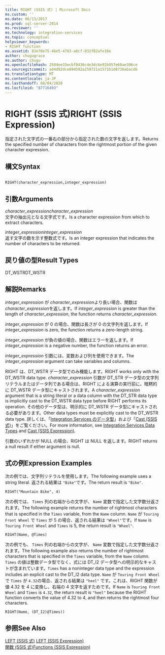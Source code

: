 ```yaml
---
title: RIGHT (SSIS 式) | Microsoft Docs
ms.custom: ''
ms.date: 06/13/2017
ms.prod: sql-server-2014
ms.reviewer: ''
ms.technology: integration-services
ms.topic: conceptual
helpviewer_keywords:
- RIGHT function
ms.assetid: 83e70e75-4be5-4783-a8cf-032f82afe16e
author: chugugrace
ms.author: chugu
ms.openlocfilehash: 2584ee33ecbf0436c4e3dc6e92b957e60ae396ce
ms.sourcegitcommit: ad4d92dce894592a259721a1571b1d8736abacdb
ms.translationtype: MT
ms.contentlocale: ja-JP
ms.lasthandoff: 08/04/2020
ms.locfileid: "87716493"
---
```

# <a name="right-ssis-expression"></a><span data-ttu-id="cd329-102">RIGHT (SSIS 式)</span><span class="sxs-lookup"><span data-stu-id="cd329-102">RIGHT (SSIS Expression)</span></span>
  <span data-ttu-id="cd329-103">指定された文字式の一番右の部分から指定された数の文字を返します。</span><span class="sxs-lookup"><span data-stu-id="cd329-103">Returns the specified number of characters from the rightmost portion of the given character expression.</span></span>  
  
## <a name="syntax"></a><span data-ttu-id="cd329-104">構文</span><span class="sxs-lookup"><span data-stu-id="cd329-104">Syntax</span></span>  
  
```  
  
RIGHT(character_expression,integer_expression)  
```  
  
## <a name="arguments"></a><span data-ttu-id="cd329-105">引数</span><span class="sxs-lookup"><span data-stu-id="cd329-105">Arguments</span></span>  
 <span data-ttu-id="cd329-106">*character_expression*</span><span class="sxs-lookup"><span data-stu-id="cd329-106">*character_expression*</span></span>  
 <span data-ttu-id="cd329-107">文字の抽出元となる文字式です。</span><span class="sxs-lookup"><span data-stu-id="cd329-107">Is a character expression from which to extract characters.</span></span>  
  
 <span data-ttu-id="cd329-108">*integer_expression*</span><span class="sxs-lookup"><span data-stu-id="cd329-108">*integer_expression*</span></span>  
 <span data-ttu-id="cd329-109">返す文字の数を示す整数式です。</span><span class="sxs-lookup"><span data-stu-id="cd329-109">Is an integer expression that indicates the number of characters to be returned.</span></span>  
  
## <a name="result-types"></a><span data-ttu-id="cd329-110">戻り値の型</span><span class="sxs-lookup"><span data-stu-id="cd329-110">Result Types</span></span>  
 <span data-ttu-id="cd329-111">DT_WSTR</span><span class="sxs-lookup"><span data-stu-id="cd329-111">DT_WSTR</span></span>  
  
## <a name="remarks"></a><span data-ttu-id="cd329-112">解説</span><span class="sxs-lookup"><span data-stu-id="cd329-112">Remarks</span></span>  
 <span data-ttu-id="cd329-113">*integer_expression* が *character_expression*より長い場合、関数は *character_expression*を返します。</span><span class="sxs-lookup"><span data-stu-id="cd329-113">If *integer_expression* is greater than the length of *character_expression*, the function returns *character_expression*.</span></span>  
  
 <span data-ttu-id="cd329-114">*integer_expression* が 0 の場合、関数は長さが 0 の文字列を返します。</span><span class="sxs-lookup"><span data-stu-id="cd329-114">If *integer_expression* is zero, the function returns a zero-length string.</span></span>  
  
 <span data-ttu-id="cd329-115">*integer_expression* が負の値の場合、関数はエラーを返します。</span><span class="sxs-lookup"><span data-stu-id="cd329-115">If *integer_expression* is a negative number, the function returns an error.</span></span>  
  
 <span data-ttu-id="cd329-116">*integer_expression* 引数には、変数および列を使用できます。</span><span class="sxs-lookup"><span data-stu-id="cd329-116">The *integer_expression* argument can take variables and columns.</span></span>  
  
 <span data-ttu-id="cd329-117">RIGHT は、DT_WSTR データ型でのみ機能します。</span><span class="sxs-lookup"><span data-stu-id="cd329-117">RIGHT works only with the DT_WSTR data type.</span></span> <span data-ttu-id="cd329-118">*character_expression* 引数が DT_STR データ型の文字列リテラルまたはデータ列である場合は、RIGHT による演算の実行前に、暗黙的に DT_WSTR データ型にキャストされます。</span><span class="sxs-lookup"><span data-stu-id="cd329-118">A *character_expression* argument that is a string literal or a data column with the DT_STR data type is implicitly cast to the DT_WSTR data type before RIGHT performs its operation.</span></span> <span data-ttu-id="cd329-119">その他のデータ型は、明示的に DT_WSTR データ型にキャストされる必要があります。</span><span class="sxs-lookup"><span data-stu-id="cd329-119">Other data types must be explicitly cast to the DT_WSTR data type.</span></span> <span data-ttu-id="cd329-120">詳しくは、「[Integration Services のデータ型](../data-flow/integration-services-data-types.md)」および「[Cast &#40;SSIS 式&#41;](cast-ssis-expression.md)」をご覧ください。</span><span class="sxs-lookup"><span data-stu-id="cd329-120">For more information, see [Integration Services Data Types](../data-flow/integration-services-data-types.md) and [Cast &#40;SSIS Expression&#41;](cast-ssis-expression.md).</span></span>  
  
 <span data-ttu-id="cd329-121">引数のいずれかが NULL の場合、RIGHT は NULL を返します。</span><span class="sxs-lookup"><span data-stu-id="cd329-121">RIGHT returns a null result if either argument is null.</span></span>  
  
## <a name="expression-examples"></a><span data-ttu-id="cd329-122">式の例</span><span class="sxs-lookup"><span data-stu-id="cd329-122">Expression Examples</span></span>  
 <span data-ttu-id="cd329-123">次の例では、文字列リテラルを使用します。</span><span class="sxs-lookup"><span data-stu-id="cd329-123">The following example uses a string literal.</span></span> <span data-ttu-id="cd329-124">返される結果は `"Bike"`です。</span><span class="sxs-lookup"><span data-stu-id="cd329-124">The return result is `"Bike"`.</span></span>  
  
```  
RIGHT("Mountain Bike", 4)  
```  
  
 <span data-ttu-id="cd329-125">次の例では、 `Times` 列の右端からの文字が、 `Name` 変数で指定した文字数分返されます。</span><span class="sxs-lookup"><span data-stu-id="cd329-125">The following example returns the number of rightmost characters that is specified in the `Times` variable, from the `Name` column.</span></span> <span data-ttu-id="cd329-126">`Name` が `Touring Front Wheel` で `Times` が 5 の場合、返される結果は `"Wheel"`です。</span><span class="sxs-lookup"><span data-stu-id="cd329-126">If `Name` is `Touring Front Wheel` and `Times` is 5, the return result is `"Wheel"`.</span></span>  
  
```  
RIGHT(Name, @Times)  
```  
  
 <span data-ttu-id="cd329-127">次の例でも、 `Times` 列の右端からの文字が、 `Name` 変数で指定した文字数分返されます。</span><span class="sxs-lookup"><span data-stu-id="cd329-127">The following example also returns the number of rightmost characters that is specified in the `Times` variable, from the `Name` column.</span></span> <span data-ttu-id="cd329-128">`Times` の値は整数データ型でなく、式には DT_I2 データ型への明示的なキャストが含まれています。</span><span class="sxs-lookup"><span data-stu-id="cd329-128">`Times` has a noninteger data type and the expression includes an explicit cast to the DT_I2 data type.</span></span> <span data-ttu-id="cd329-129">`Name` が `Touring Front Wheel` で `Times` が `4.32`の場合、返される結果は `"heel"` です。これは、RIGHT 関数が値 4.32 を 4 に変換し、右端の 4 文字を返すためです。</span><span class="sxs-lookup"><span data-stu-id="cd329-129">If `Name` is `Touring Front Wheel` and `Times` is `4.32`, the return result is `"heel"` because the RIGHT function converts the value of 4.32 to 4, and then returns the rightmost four characters.</span></span>  
  
```  
RIGHT(Name, (DT_I2)@Times))  
```  
  
## <a name="see-also"></a><span data-ttu-id="cd329-130">参照</span><span class="sxs-lookup"><span data-stu-id="cd329-130">See Also</span></span>  
 <span data-ttu-id="cd329-131">[LEFT &#40;SSIS 式&#41;](left-ssis-expression.md) </span><span class="sxs-lookup"><span data-stu-id="cd329-131">[LEFT &#40;SSIS Expression&#41;](left-ssis-expression.md) </span></span>  
 [<span data-ttu-id="cd329-132">関数 (SSIS 式)</span><span class="sxs-lookup"><span data-stu-id="cd329-132">Functions &#40;SSIS Expression&#41;</span></span>](functions-ssis-expression.md)  
  
  
